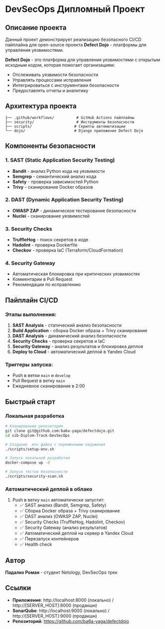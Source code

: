 # DevSecOps Дипломный Проект

## Описание проекта

Данный проект демонстрирует реализацию безопасного CI/CD пайплайна для open-source проекта **Defect Dojo** - платформы для управления уязвимостями.

**Defect Dojo** - это платформа для управления уязвимостями с открытым исходным кодом, которая помогает организациям:
- Отслеживать уязвимости безопасности
- Управлять процессами исправления
- Интегрироваться с инструментами безопасности
- Предоставлять отчеты и аналитику

## Архитектура проекта

```
├── .github/workflows/          # GitHub Actions пайплайны
├── security/                   # Инструменты безопасности
├── scripts/                   # Скрипты автоматизации
└── dojo/                      # Django приложение Defect Dojo
```

## Компоненты безопасности

### 1. SAST (Static Application Security Testing)
- **Bandit** - анализ Python кода на уязвимости
- **Semgrep** - семантический анализ кода
- **Safety** - проверка зависимостей Python
- **Trivy** - сканирование Docker образов

### 2. DAST (Dynamic Application Security Testing)
- **OWASP ZAP** - динамическое тестирование безопасности
- **Nuclei** - сканирование уязвимостей

### 3. Security Checks
- **TruffleHog** - поиск секретов в коде
- **Hadolint** - проверка Dockerfile
- **Checkov** - проверка IaC (Terraform/CloudFormation)

### 4. Security Gateway
- Автоматическая блокировка при критических уязвимостях
- Комментарии в Pull Request
- Рекомендации по исправлению

## Пайплайн CI/CD

### Этапы выполнения:
1. **SAST Analysis** - статический анализ безопасности
2. **Build Application** - сборка Docker образа + Trivy сканирование
3. **DAST Analysis** - динамический анализ безопасности
4. **Security Checks** - проверка секретов и IaC
5. **Security Gateway** - анализ результатов и блокировка деплоя
6. **Deploy to Cloud** - автоматический деплой в Yandex Cloud

### Триггеры запуска:
- Push в ветки `main` и `develop`
- Pull Request в ветку `main`
- Ежедневное сканирование в 2:00

## Быстрый старт

### Локальная разработка
```bash
# Клонирование репозитория
git clone git@github.com:ba6a-yaga/defectdojo.git
cd sib-Diplom-Track-DevSecOps

# Создание .env файла с переменными окружения
./scripts/setup-env.sh

# Запуск локальной разработки
docker-compose up -d

# Запуск тестов безопасности
./scripts/security-scan.sh
```

### Автоматический деплой в облако
1. Push в ветку `main` автоматически запустит:
   - ✅ SAST анализ (Bandit, Semgrep, Safety)
   - ✅ Сборка Docker образа + Trivy сканирование
   - ✅ DAST анализ (OWASP ZAP, Nuclei)
   - ✅ Security Checks (TruffleHog, Hadolint, Checkov)
   - ✅ Security Gateway (анализ результатов)
   - ✅ Автоматический деплой на сервер в Yandex Cloud
   - ✅ Перезапуск контейнеров
   - ✅ Health check

## Автор

**Падалко Роман** - студент Netology, DevSecOps трек

## Ссылки

- **Приложение**: http://localhost:8000 (локально) / http://[SERVER_HOST]:8000 (продакшн)
- **SonarQube**: http://localhost:9000 (локально) / http://[SERVER_HOST]:9000 (продакшн)
- **Репозиторий**: https://github.com/ba6a-yaga/defectdojo